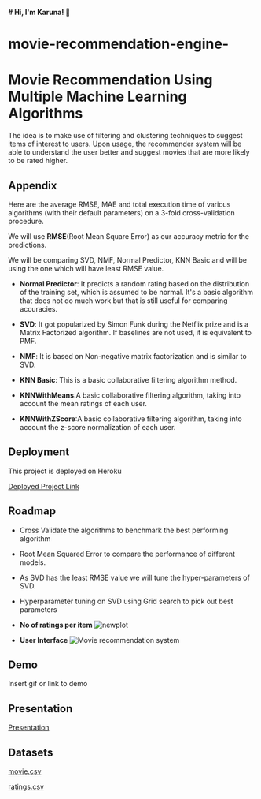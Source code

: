**# Hi, I'm Karuna! 👋**

# movie-recommendation-engine-



# Movie Recommendation Using Multiple Machine Learning Algorithms


The idea is to make use of filtering and clustering techniques to suggest items of interest to users.
Upon usage, the recommender system will be able to understand the user better and suggest movies that are more likely to be rated higher.
## Appendix

Here are the average RMSE, MAE and total execution time of various algorithms (with their default parameters) on a 3-fold cross-validation procedure.

We will use __RMSE__(Root Mean Square Error) as our accuracy metric for the predictions.

We will be comparing SVD, NMF, Normal Predictor, KNN Basic and will be using the one which will have least RMSE value.


-  __Normal Predictor__: It predicts a random rating based on the distribution of the training set, which is assumed to be normal. It's a basic algorithm that does not do much work but that is still useful for comparing accuracies.

- __SVD__: It got popularized by Simon Funk during the Netflix prize and is a Matrix Factorized algorithm. If baselines are not used, it is equivalent to PMF.

- __NMF__: It is based on Non-negative matrix factorization and is similar to SVD.

- __KNN Basic__: This is a basic collaborative filtering algorithm method.

- __KNNWithMeans__:A basic collaborative filtering algorithm, taking into account the mean ratings of each user.
	
- __KNNWithZScore__:A basic collaborative filtering algorithm, taking into account the z-score normalization of each user.

## Deployment

This project is deployed on Heroku


[Deployed Project Link](https://movie-recommendation-engine-01.herokuapp.com/)
## Roadmap

- Cross Validate the algorithms to benchmark the best performing algorithm


- Root Mean Squared Error to compare the performance of different models.
- As SVD has the least RMSE value we will tune the hyper-parameters of SVD.

- Hyperparameter tuning on SVD using Grid search to pick out best parameters
- __No of ratings per item__
![newplot](https://user-images.githubusercontent.com/90612970/170855992-a57e0000-94e5-40ff-89d1-7afa1fab84c7.png)
- __User Interface__
![Movie recommendation system](https://user-images.githubusercontent.com/90612970/170856109-6b8d32cb-4b2b-4cad-857b-c77500cb3aaf.png)
## Demo

Insert gif or link to demo


## Presentation

[Presentation](https://www.canva.com/design/DAFB9pE8he8/C3QAQrCcVTupONYWyxXiKw/view?utm_content=DAFB9pE8he8&utm_campaign=designshare&utm_medium=link&utm_source=publishsharelink)


## Datasets

[movie.csv](https://docs.google.com/spreadsheets/d/1PosdcPTZXtHm3TUzZ-v4-WJUCwj6OMvzdoB_A_voqnU/edit?usp=sharing)

[ratings.csv](https://docs.google.com/spreadsheets/d/1jef371IQpU5PCf0oY4AcWrjDYeal5-8H58t1VcXOBgo/edit?usp=sharing)

